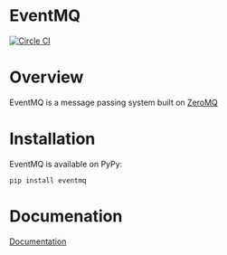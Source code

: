 EventMQ
=======
[![Circle CI](https://circleci.com/gh/enderlabs/eventmq.svg?style=svg&circle-token=312da6ae260c2302baed268d2e052ce5e81cc71f)](https://circleci.com/gh/enderlabs/eventmq)

# Overview
EventMQ is a message passing system built on [ZeroMQ](https://zeromq.org)

# Installation

EventMQ is available on PyPy:

```
pip install eventmq
```

# Documenation

[Documentation](https://enderlabs.github.io/eventmq/)
